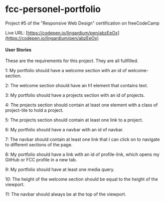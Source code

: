 # fcc-personel-portfolio

Project #5 of the "Responsive Web Design" certification on freeCodeCamp

Live URL: [https://codepen.io/lingardium/pen/abzEeOx](https://codepen.io/lingardium/pen/abzEeOx)

#### User Stories

These are the requirements for this project. They are all fullfilled.

1: My portfolio should have a welcome section with an id of welcome-section.

2: The welcome section should have an h1 element that contains text.

3: My portfolio should have a projects section with an id of projects.

4: The projects section should contain at least one element with a class of project-tile to hold a project.

5: The projects section should contain at least one link to a project.

6: My portfolio should have a navbar with an id of navbar.

7: The navbar should contain at least one link that I can click on to navigate to different sections of the page.

8: My portfolio should have a link with an id of profile-link, which opens my GitHub or FCC profile in a new tab.

9: My portfolio should have at least one media query.

10: The height of the welcome section should be equal to the height of the viewport.

11: The navbar should always be at the top of the viewport.
